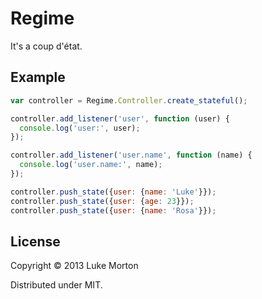# Regime

It's a coup d'état.

## Example

``` javascript
var controller = Regime.Controller.create_stateful();

controller.add_listener('user', function (user) {
  console.log('user:', user);
});

controller.add_listener('user.name', function (name) {
  console.log('user.name:', name);
});

controller.push_state({user: {name: 'Luke'}});
controller.push_state({user: {age: 23}});
controller.push_state({user: {name: 'Rosa'}});
```

## License

Copyright © 2013 Luke Morton

Distributed under MIT.
